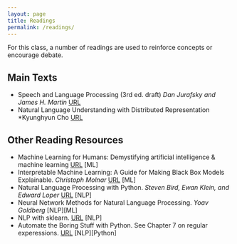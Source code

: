```yaml
---
layout: page
title: Readings
permalink: /readings/
---
```


For this class, a number of readings are used to reinforce concepts or encourage debate.

## Main Texts

* Speech and Language Processing (3rd ed. draft) *Dan Jurafsky and James H. Martin* [URL](https://web.stanford.edu/~jurafsky/slp3/)
* Natural Language Understanding with Distributed Representation *Kyunghyun Cho [URL](https://arxiv.org/abs/1511.07916)

## Other Reading Resources 
* Machine Learning for Humans: Demystifying artificial intelligence & machine learning [URL](https://medium.com/machine-learning-for-humans/why-machine-learning-matters-6164faf1df12) [ML]
* Interpretable Machine Learning: A Guide for Making Black Box Models Explainable. *Christoph Molnar* [URL](https://christophm.github.io/interpretable-ml-book/) [ML]
* Natural Language Processing with Python. *Steven Bird, Ewan Klein, and Edward Loper* [URL](http://www.nltk.org/) [NLP]
* Neural Network Methods for Natural Language Processing. *Yoav Goldberg* [NLP][ML]
* NLP with sklearn. [URL](https://scikit-learn.org/stable/tutorial/text_analytics/working_with_text_data.html) [NLP]
* Automate the Boring Stuff with Python. See Chapter 7 on regular experessions. [URL](https://automatetheboringstuff.com/2e/chapter7/) [NLP][Python]
